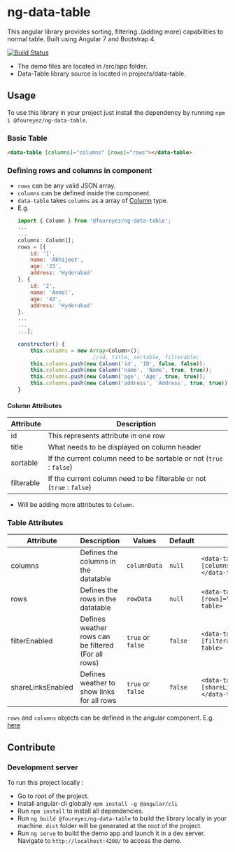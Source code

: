 # ng-data-table
This angular library provides sorting, filtering..(adding more) capabilities to normal table.
Built using Angular 7 and Bootstrap 4.

[![Build Status](https://travis-ci.org/foureyez/ng-data-table.svg?branch=master)](https://travis-ci.org/foureyez/ng-data-table)

* The demo files are located in /src/app folder. 
* Data-Table library source is located in projects/data-table.

## Usage
To use this library in your project just install the dependency by running `npm i @foureyez/ng-data-table`.

### Basic Table
```html
<data-table [columns]="columns" [rows]="rows"></data-table>
```

### Defining rows and columns in component
* `rows` can be any valid JSON array.
* `columns` can be defined inside the component. 
* `data-table` takes `columns` as a array of [Column](https://github.com/foureyez/data-table/blob/master/projects/ng-data-table/src/lib/model/column.ts) type. 
*  E.g. 
    ```javascript
    import { Column } from '@foureyez/ng-data-table';
    ...
    ...
    columns: Column[];
    rows = [{
        id: '1',
        name: 'Abhijeet',
        age: '23',
        address: 'Hyderabad'
    }, {
        id: '2',
        name: 'Anmol',
        age: '43',
        address: 'Hyderabad'
    },
    ...
    ...
    ...];

    constructor() {
        this.columns = new Array<Column>();
                            //id, title, sortable, filterable;
        this.columns.push(new Column('id', 'ID', false, false));
        this.columns.push(new Column('name', 'Name', true, true));
        this.columns.push(new Column('age', 'Age', true, true));
        this.columns.push(new Column('address', 'Address', true, true));
    }
     ```
#### Column Attributes
| Attribute | Description |
| --------- | ----------- |
| id        | This represents attribute in one row |
| title     | What needs to be displayed on column header |
| sortable  | If the current column need to be sortable or not (`true` : `false`) |
| filterable |  If the current column need to be filterable or not (`true` : `false`) | 

* Will be adding more attributes to `Column`.



### Table Attributes
| Attribute | Description                    | Values      | Default | Example |
| --------- | ------------------------------ | ----------- | ------- |------- |
| columns   | Defines the columns in the datatable | `columnData` |  `null` | `<data-table [columns]="columnData"></data-table>` |
| rows      | Defines the rows in the datatable | `rowData` | `null` | `<data-table [rows]="rowData"></data-table>` |
| filterEnabled | Defines weather rows can be filtered (For all rows) | `true` or `false` | `false` | `<data-table [filterable]=true></data-table>` |
| shareLinksEnabled | Defines weather to show links for all rows | `true` or `false` | `false` | `<data-table [shareLinksEnabled]=true></data-table>` |


`rows` and `columns` objects can be defined in the angular component. E.g. [here](https://github.com/foureyez/data-table/blob/master/src/app/app.component.ts) 

## Contribute
### Development server
To run this project locally :
* Go to root of the project.
* Install angular-cli globally `npm install -g @angular/cli`
* Run `npm install` to install all dependencies.
* Run `ng build @foureyez/ng-data-table` to build the library locally in your machine. `dist` folder will be generated at the root of the project.
* Run `ng serve` to build the demo app and launch it in a dev server. Navigate to `http://localhost:4200/` to access the demo.
